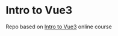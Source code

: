 # Intro to Vue3

Repo based on [Intro to Vue3](https://www.vuemastery.com/courses/intro-to-vue-3/) online course
